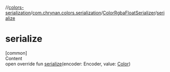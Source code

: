 //[colors-serialization](../../../index.md)/[com.chrynan.colors.serialization](../index.md)/[ColorRgbaFloatSerializer](index.md)/[serialize](serialize.md)



# serialize  
[common]  
Content  
open override fun [serialize](serialize.md)(encoder: Encoder, value: [Color](../../../../colors-core/colors-core/com.chrynan.colors/-color/index.md))  



